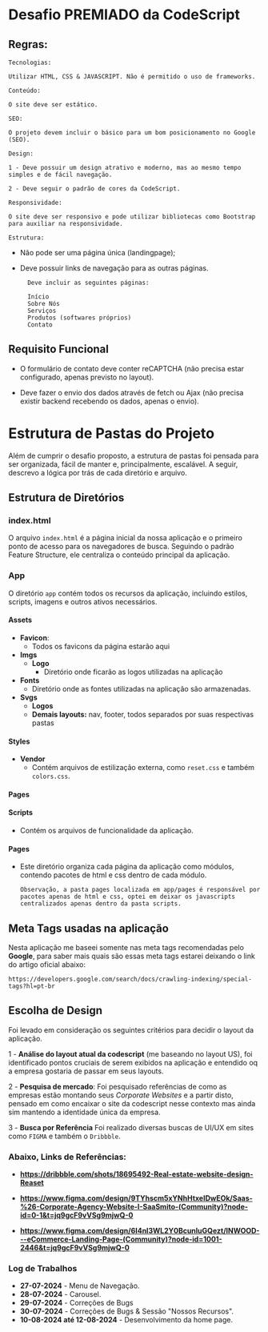 # Desafio PREMIADO da CodeScript
## Regras:

`Tecnologias:`

    Utilizar HTML, CSS & JAVASCRIPT. Não é permitido o uso de frameworks.

`Conteúdo:`

    O site deve ser estático.

`SEO:`

    O projeto devem incluir o básico para um bom posicionamento no Google (SEO).

`Design:`

    1 - Deve possuir um design atrativo e moderno, mas ao mesmo tempo simples e de fácil navegação.

    2 - Deve seguir o padrão de cores da CodeScript.

`Responsividade:`

    O site deve ser responsivo e pode utilizar bibliotecas como Bootstrap para auxiliar na responsividade.

`Estrutura:`
- Não pode ser uma página única (landingpage);
- Deve possuir links de navegação para as outras páginas.

        Deve incluir as seguintes páginas:

        Início
        Sobre Nós
        Serviços
        Produtos (softwares próprios)
        Contato

## Requisito Funcional

- O formulário de contato deve conter reCAPTCHA (não precisa estar configurado, apenas previsto no layout).

- Deve fazer o envio dos dados através de fetch ou Ajax (não precisa existir backend recebendo os dados, apenas o envio).

# Estrutura de Pastas do Projeto

Além de cumprir o desafio proposto, a estrutura de pastas foi pensada para ser organizada, fácil de manter e, principalmente, escalável. A seguir, descrevo a lógica por trás de cada diretório e arquivo.

## Estrutura de Diretórios

### index.html

O arquivo `index.html` é a página inicial da nossa aplicação e o primeiro ponto de acesso para os navegadores de busca. Seguindo o padrão Feature Structure, ele centraliza o conteúdo principal da aplicação.

### App

O diretório `app` contém todos os recursos da aplicação, incluindo estilos, scripts, imagens e outros ativos necessários.

#### Assets
- **Favicon**:
  - Todos os favicons da página estarão aqui
- **Imgs**
  - **Logo**
    - Diretório onde ficarão as logos utilizadas na aplicação
- **Fonts**
  - Diretório onde as fontes utilizadas na aplicação são armazenadas.
- **Svgs**
  - **Logos**
  - **Demais layouts:** nav, footer, todos separados por suas respectivas pastas

#### Styles

- **Vendor**
  - Contém arquivos de estilização externa, como `reset.css` e também `colors.css`.

#### Pages

#### Scripts

- Contém os arquivos de funcionalidade da aplicação.

#### Pages
  - Este diretório organiza cada página da aplicação como módulos, contendo pacotes de html e css dentro de cada módulo.

        Observação, a pasta pages localizada em app/pages é responsável por pacotes apenas de html e css, optei em deixar os javascripts centralizados apenas dentro da pasta scripts.

## Meta Tags usadas na aplicação
Nesta aplicação me baseei somente nas meta tags recomendadas pelo **Google**, para saber mais quais são essas meta tags estarei deixando o link do artigo oficial abaixo:

    https://developers.google.com/search/docs/crawling-indexing/special-tags?hl=pt-br

## Escolha de Design

Foi levado em consideração os seguintes critérios para decidir o layout da aplicação.

1 - **Análise do layout atual da codescript** (me baseando no layout US), foi identificado pontos cruciais de serem exibidos na aplicação e entendido oq a empresa gostaria de passar em seus layouts.

2 - **Pesquisa de mercado**: Foi pesquisado referências de como as empresas estão montando seus *Corporate Websites* e a partir disto, pensado em como encaixar o site da codescript nesse contexto mas ainda sim mantendo a identidade única da empresa.

3 - **Busca por Referência** Foi realizado diversas buscas de UI/UX em sites como `FIGMA` e também o `Dribbble`.

### Abaixo, Links de Referências:

  - **https://dribbble.com/shots/18695492-Real-estate-website-design-Reaset**

  - **https://www.figma.com/design/9TYhscm5xYNhHtxeIDwEOk/Saas-%26-Corporate-Agency-Website-I-SaaSmito-(Community)?node-id=0-1&t=jq9gcF9vVSg9mjwQ-0**

  - **https://www.figma.com/design/6I4nl3WL2Y0BcunluGQezt/INWOOD---eCommerce-Landing-Page-(Community)?node-id=1001-2446&t=jq9gcF9vVSg9mjwQ-0**

  ### Log de Trabalhos
  - **27-07-2024** - Menu de Navegação.
  - **28-07-2024** - Carousel.
  - **29-07-2024** - Correções de Bugs
  - **30-07-2024** - Correções de Bugs & Sessão "Nossos Recursos".
  - **10-08-2024 até 12-08-2024** - Desenvolvimento da home page.